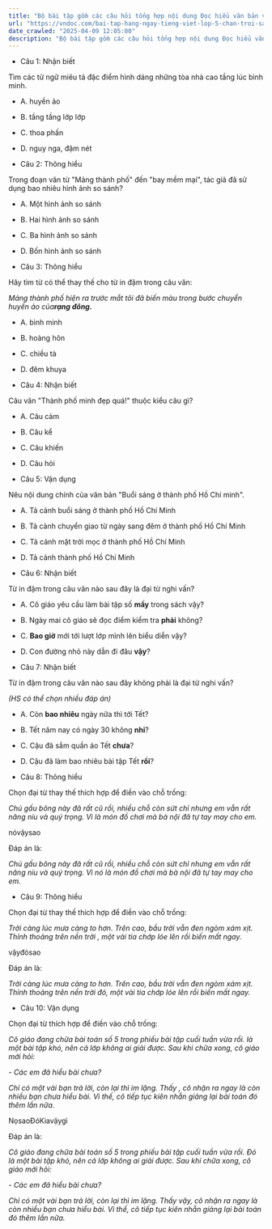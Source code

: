 ```yaml
---
title: "Bộ bài tập gồm các câu hỏi tổng hợp nội dung Đọc hiểu văn bản và Luyện từ và câu được học ở Tuần 12 trong chương trình Tiếng Việt lớp 5 Tập 1 Chân trời sáng tạo."
url: "https://vndoc.com/bai-tap-hang-ngay-tieng-viet-lop-5-chan-troi-sang-tao-tuan-12-thu-5-331641"
date_crawled: "2025-04-09 12:05:00"
description: "Bộ bài tập gồm các câu hỏi tổng hợp nội dung Đọc hiểu văn bản và Luyện từ và câu được học ở Tuần 12 trong chương trình Tiếng Việt lớp 5 Tập 1 Chân trời sáng tạo."
---
```


* Câu 1:  Nhận biết

Tìm các từ ngữ miêu tả đặc điểm hình dáng những tòa nhà cao tầng lúc bình minh.

  * A. huyền ảo 
  * B. tầng tầng lớp lớp 
  * C. thoa phấn 
  * D. nguy nga, đậm nét 



* Câu 2:  Thông hiểu

Trong đoạn văn từ "Mảng thành phố" đến "bay mềm mại", tác giả đã sử dụng bao nhiêu hình ảnh so sánh?

  * A. Một hình ảnh so sánh 
  * B. Hai hình ảnh so sánh 
  * C. Ba hình ảnh so sánh 
  * D. Bốn hình ảnh so sánh 



* Câu 3:  Thông hiểu

Hãy tìm từ có thể thay thế cho từ in đậm trong câu văn:

_Mảng thành phố hiện ra trước mắt tôi đã biến màu trong bước chuyển huyền ảo của**rạng đông.**_

  * A. bình minh 
  * B. hoàng hôn 
  * C. chiều tà 
  * D. đêm khuya 



* Câu 4:  Nhận biết

Câu văn "Thành phố minh đẹp quá!" thuộc kiểu câu gì?

  * A. Câu cảm 
  * B. Câu kể 
  * C. Câu khiến 
  * D. Câu hỏi 



* Câu 5:  Vận dụng

Nêu nội dung chính của văn bản "Buổi sáng ở thành phố Hồ Chí minh".

  * A. Tả cảnh buổi sáng ở thành phố Hồ Chí Minh 
  * B. Tả cảnh chuyển giao từ ngày sang đêm ở thành phố Hồ Chí Minh 
  * C. Tả cảnh mặt trời mọc ở thành phố Hồ Chí Minh 
  * D. Tả cảnh thành phố Hồ Chí Minh 



* Câu 6:  Nhận biết

Từ in đậm trong câu văn nào sau đây là đại từ nghi vấn?

  * A. Cô giáo yêu cầu làm bài tập số **mấy** trong sách vậy? 
  * B. Ngày mai cô giáo sẽ đọc điểm kiểm tra **phải** không? 
  * C. **Bao giờ** mới tới lượt lớp mình lên biểu diễn vậy? 
  * D. Con đường nhỏ này dẫn đi đâu **vậy**? 



* Câu 7:  Nhận biết

Từ in đậm trong câu văn nào sau đây không phải là đại từ nghi vấn?

_(HS có thể chọn nhiều đáp án)_

  * A. Còn **bao nhiêu** ngày nữa thì tới Tết? 
  * B. Tết năm nay có ngày 30 không **nhỉ**? 
  * C. Cậu đã sắm quần áo Tết **chưa**? 
  * D. Cậu đã làm bao nhiêu bài tập Tết **rồi**? 



* Câu 8:  Thông hiểu

Chọn đại từ thay thế thích hợp để điền vào chỗ trống:

_Chú gấu bông này đã rất cũ rồi, nhiều chỗ còn sứt chỉ nhưng em vẫn rất nâng niu và quý trọng. Vì là món đồ chơi mà bà nội đã tự tay may cho em._

nóvậysao

Đáp án là:

_Chú gấu bông này đã rất cũ rồi, nhiều chỗ còn sứt chỉ nhưng em vẫn rất nâng niu và quý trọng. Vì nó là món đồ chơi mà bà nội đã tự tay may cho em._

* Câu 9:  Thông hiểu

Chọn đại từ thay thế thích hợp để điền vào chỗ trống:

_Trời càng lúc mưa càng to hơn. Trên cao, bầu trời vẫn đen ngòm xám xịt. Thỉnh thoảng trên nền trời , một vài tia chớp lóe lên rồi biến mất ngay._

vậyđósao

Đáp án là:

_Trời càng lúc mưa càng to hơn. Trên cao, bầu trời vẫn đen ngòm xám xịt. Thỉnh thoảng trên nền trời đó, một vài tia chớp lóe lên rồi biến mất ngay._

* Câu 10:  Vận dụng

Chọn đại từ thích hợp để điền vào chỗ trống:

_Cô giáo đang chữa bài toán số 5 trong phiếu bài tập cuối tuần vừa rồi. là một bài tập khó, nên cả lớp không ai giải được. Sau khi chữa xong, cô giáo mới hỏi:_

_\- Các em đã hiểu bài chưa?_

_Chỉ có một vài bạn trả lời, còn lại thì im lặng. Thấy , cô nhận ra ngay là còn nhiều bạn chưa hiểu bài. Vì thế, cô tiếp tục kiên nhẫn giảng lại bài toán đó thêm lần nữa._

NọsaoĐóKiavậygì

Đáp án là:

_Cô giáo đang chữa bài toán số 5 trong phiếu bài tập cuối tuần vừa rồi. Đó là một bài tập khó, nên cả lớp không ai giải được. Sau khi chữa xong, cô giáo mới hỏi:_

_\- Các em đã hiểu bài chưa?_

_Chỉ có một vài bạn trả lời, còn lại thì im lặng. Thấy vậy, cô nhận ra ngay là còn nhiều bạn chưa hiểu bài. Vì thế, cô tiếp tục kiên nhẫn giảng lại bài toán đó thêm lần nữa._
